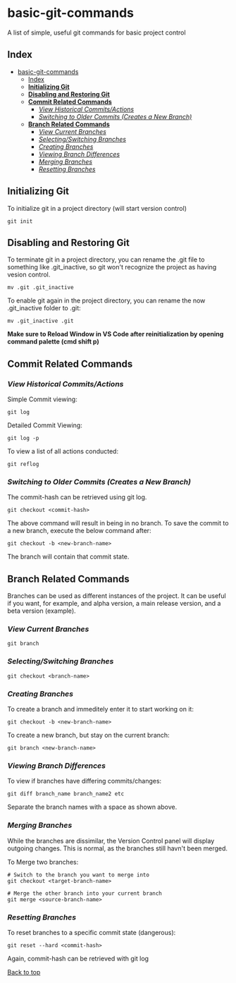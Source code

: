 # basic-git-commands
 A list of simple, useful git commands for basic project control
## Index
- [basic-git-commands](#basic-git-commands)
  - [Index](#index)
  - [**Initializing Git**](#initializing-git)
  - [**Disabling and Restoring Git**](#disabling-and-restoring-git)
  - [**Commit Related Commands**](#commit-related-commands)
    - [*View Historical Commits/Actions*](#view-historical-commitsactions)
    - [*Switching to Older Commits (Creates a New Branch)*](#switching-to-older-commits-creates-a-new-branch)
  - [**Branch Related Commands**](#branch-related-commands)
    - [*View Current Branches*](#view-current-branches)
    - [*Selecting/Switching Branches*](#selectingswitching-branches)
    - [*Creating Branches*](#creating-branches)
    - [*Viewing Branch Differences*](#viewing-branch-differences)
    - [*Merging Branches*](#merging-branches)
    - [*Resetting Branches*](#resetting-branches)

## **Initializing Git**
To initialize git in a project directory (will start version control)
```
git init
```
## **Disabling and Restoring Git**
To terminate git in a project directory, you can rename the .git file to something like .git_inactive, so git won't recognize the project as having vesion control.
```
mv .git .git_inactive
```
To enable git again in the project directory, you can rename the now .git_inactive folder to .git:
```
mv .git_inactive .git
```
**Make sure to Reload Window in VS Code after reinitialization by opening command palette (cmd shift p)**
## **Commit Related Commands**

### *View Historical Commits/Actions*

Simple Commit viewing:
```
git log
```
Detailed Commit Viewing:
```
git log -p
```
To view a list of all actions conducted:
```
git reflog
```
### *Switching to Older Commits (Creates a New Branch)*
The commit-hash can be retrieved using git log.
```
git checkout <commit-hash>
```
The above command will result in being in no branch. To save the commit to a new branch, execute the below command after:
```
git checkout -b <new-branch-name> 
```
The branch will contain that commit state. 
## **Branch Related Commands**
Branches can be used as different instances of the project. It can be useful if you want, for example, and alpha version, a main release version, and a beta version (example).
### *View Current Branches*
```
git branch
```
### *Selecting/Switching Branches*
```
git checkout <branch-name>
```
### *Creating Branches*
To create a branch and immeditely enter it to start working on it:
```
git checkout -b <new-branch-name>
```
To create a new branch, but stay on the current branch:
```
git branch <new-branch-name>
```
### *Viewing Branch Differences*
To view if branches have differing commits/changes:
```
git diff branch_name branch_name2 etc
```
Separate the branch names with a space as shown above.
### *Merging Branches*
While the branches are dissimilar, the Version Control panel will display outgoing changes. This is normal, as the branches still havn't been merged.

To Merge two branches:
```
# Switch to the branch you want to merge into
git checkout <target-branch-name>

# Merge the other branch into your current branch
git merge <source-branch-name>
```
### *Resetting Branches*
To reset branches to a specific commit state (dangerous):
```
git reset --hard <commit-hash>
```
Again, commit-hash can be retrieved with git log

[Back to top](#simple-git-commands-list)